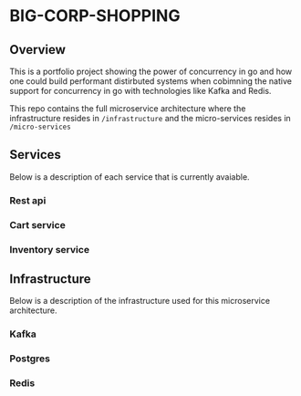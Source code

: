 # BIG-CORP-SHOPPING
## Overview
This is a portfolio project showing the power of concurrency in go and how one could build performant distirbuted systems when cobimning the native support for concurrency in go with technologies like Kafka and Redis.

This repo contains the full microservice architecture where the infrastructure resides in `/infrastructure` and the micro-services resides in `/micro-services`

## Services
Below is a description of each service that is currently avaiable.
### Rest api 


### Cart service
### Inventory service


## Infrastructure
Below is a description of the infrastructure used for this microservice architecture.
### Kafka
### Postgres
### Redis 